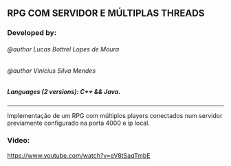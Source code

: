 ## RPG COM SERVIDOR E MÚLTIPLAS THREADS ##

### Developed by:
###### @author Lucas Bottrel Lopes de Moura
###### @author Vinícius Silva Mendes

##### Languages (2 versions): C++ && Java.
---

Implementação de um RPG com múltiplos players conectados num servidor previamente configurado na porta 4000 e ip local.

### Video:

https://www.youtube.com/watch?v=eV8tSaqTmbE